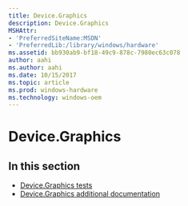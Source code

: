 ```yaml
---
title: Device.Graphics
description: Device.Graphics
MSHAttr:
- 'PreferredSiteName:MSDN'
- 'PreferredLib:/library/windows/hardware'
ms.assetid: bb930ab9-bf18-49c9-878c-7980ec63c078
author: aahi
ms.author: aahi
ms.date: 10/15/2017
ms.topic: article
ms.prod: windows-hardware
ms.technology: windows-oem
---
```


# Device.Graphics


## <span id="in_this_section"></span>In this section


-   [Device.Graphics tests](device-graphics-tests.md)
-   [Device.Graphics additional documentation](device-graphics-additional-documentation.md)

 

 






